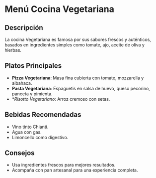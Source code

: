# Menú Cocina Vegetariana

## Descripción
La cocina Vegetariana es famosa por sus sabores frescos y auténticos, basados en ingredientes simples como tomate, ajo, aceite de oliva y hierbas.

## Platos Principales
- **Pizza Vegetariana**: Masa fina cubierta con tomate, mozzarella y albahaca.
- **Pasta Vegetariana**: Espaguetis en salsa de huevo, queso pecorino, panceta y pimienta.
- **Risotto Vegetariano*: Arroz cremoso con setas.

## Bebidas Recomendadas
- Vino tinto Chianti.
- Agua con gas.
- Limoncello como digestivo.

## Consejos
- Usa ingredientes frescos para mejores resultados.
- Acompaña con pan artesanal para una experiencia completa.